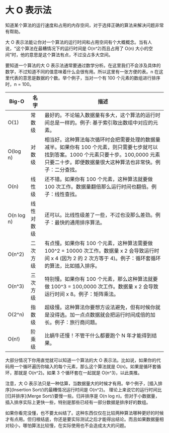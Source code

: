 # 大 O 表示法

知道某个算法的运行速度和占用的内存空间，对于选择正确的算法来解决问题非常有帮助。

大 O 表示法能让你对一个算法的运行时间和占用空间有个大概概念。当有人说，“这个算法在最糟情况下的运行时间是 O(n^2)而且占用了 O(n) 大小的空间”时，他的意思是这个算法有点，不过没占多大空间。

要知道一个算法的大 O 表示法通常要通过数学分析。在这里我们不会涉及具体的数学，不过知道不同的值意味着什么会很有用。所以这里有一张方便的表。n 在这里代表的意思是数据的个数。举个例子，当对一个有 100 个元素的数组进行排序时，n = 100。

| Big-O      | 名字    | 描述                                       |
| ---------- | ----- | ---------------------------------------- |
| O(1)       | 常数级   | 最好的。不论输入数据量有多大，这个算法的运行时间总是一样的。例子: 基于索引取出数组中对应的元素。 |
| O(log n)   | 对数级   | 相当好。这种算法每次循环时会把需要处理的数据量减半。如果你有 100 个元素，则只需要七步就可以找到答案。1000 个元素只要十步。100,0000 元素只要二十步。即便数据量很大这种算法也非常快。例子：二分查找。 |
| O(n)       | 线性级   | 还不错。如果你有 100 个元素，这种算法就要做 100 次工作。数据量翻倍那么运行时间也翻倍。例子：线性查找。 |
| O(n log n) | 线性对数级 | 还可以。比线性级差了一些，不过也没那么差劲。例子：最快的通用排序算法。      |
| O(n^2)     | 二次方级  | 有点慢。如果你有 100 个元素，这种算法需要做 100^2 = 10000 次工作。数据量 x 2 会导致运行时间 x 4 (因为 2 的 2 次方等于 4)。例子：循环套循环的算法，比如插入排序。 |
| O(n^3)     | 三次方级  | 特别慢。如果你有 100 个元素，那么这种算法就要做 100^3 = 100,0000 次工作。数据量 x 2 会导致运行时间 x 8。例子：矩阵乘法。 |
| O(2^n)     | 指数级   | 超级慢。这种算法你要想方设法避免，但有时候你就是没得选。加一点点数据就会把运行时间成倍的加长。例子：旅行商问题。 |
| O(n!)      | 阶乘级   | 比蜗牛还慢！不管干什么都要跑个 N 年才能得到结果。               |

大部分情况下你用直觉就可以知道一个算法的大 O 表示法。比如说，如果你的代码用一个循环遍历你输入的每个元素，那么这个算法就是 O(n)。如果是循环套循环，那就是 O(n^2)。如果 3 个循环套在一起就是 O(n^3)，以此类推。

注意，大 O 表示法只是一种估算，当数据量大的时候才有用。举个例子，[插入排序](Insertion Sort/)的最糟情况运行时间是 O(n^2)。 理论上来说它的运行时间比[归并排序](Merge Sort/)要慢一些。归并排序是 O(n log n)。但对于小数据量，插入排序实际上更快一些，特别是那些已经有一部分数据是排序好的数组。

如果你看完没懂，也不要太纠结了。这种东西仅仅在比较两种算法哪种更好的时候才有点用。但归根结底，你还是要实际测试之后才能得出结论。而且如果数据量相对较小，哪怕算法比较慢，在实际使用也不会造成太大的问题。